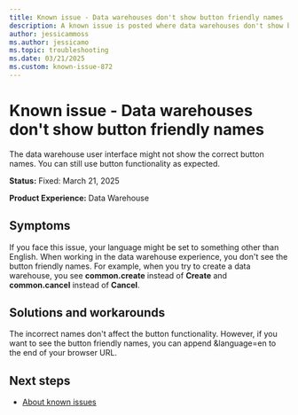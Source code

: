 ```yaml
---
title: Known issue - Data warehouses don't show button friendly names
description: A known issue is posted where data warehouses don't show button friendly names.
author: jessicammoss
ms.author: jessicamo
ms.topic: troubleshooting  
ms.date: 03/21/2025
ms.custom: known-issue-872
---
```


# Known issue - Data warehouses don't show button friendly names

The data warehouse user interface might not show the correct button names. You can still use button functionality as expected.

**Status:** Fixed: March 21, 2025

**Product Experience:** Data Warehouse

## Symptoms

If you face this issue, your language might be set to something other than English. When working in the data warehouse experience, you don't see the button friendly names. For example, when you try to create a data warehouse, you see **common.create** instead of **Create** and **common.cancel** instead of **Cancel**.

## Solutions and workarounds

The incorrect names don't affect the button functionality. However, if you want to see the button friendly names, you can append &language=en to the end of your browser URL.

## Next steps

- [About known issues](https://support.fabric.microsoft.com/known-issues)
